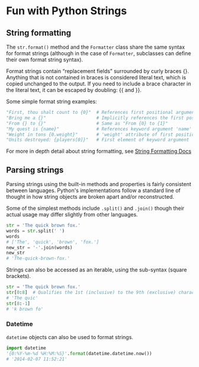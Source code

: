 # Fun with Python Strings

## String formatting
The `str.format()` method and the `Formatter` class share the same syntax for format strings (although in the case of `Formatter`, subclasses can define their own format string syntax).

Format strings contain “replacement fields” surrounded by curly braces {}. Anything that is not contained in braces is considered literal text, which is copied unchanged to the output. If you need to include a brace character in the literal text, it can be escaped by doubling: {{ and }}.

Some simple format string examples:
```python
"First, thou shalt count to {0}"  # References first positional argument
"Bring me a {}"                   # Implicitly references the first positional argument
"From {} to {}"                   # Same as "From {0} to {1}"
"My quest is {name}"              # References keyword argument 'name'
"Weight in tons {0.weight}"       # 'weight' attribute of first positional arg
"Units destroyed: {players[0]}"   # First element of keyword argument 'players'.
```
For more in depth detail about string formatting, see [String Formatting Docs](https://docs.python.org/2/library/string.html#format-string-syntax)

## Parsing strings
Parsing strings using the built-in methods and properties is fairly consistent between languages. Python's implementations follow a standard line of thought in how string objects are broken apart and/or reconstructed.

Some of the simplest methods include `.split()` and `.join()` though their actual usage may differ slightly from other languages.
```python
str = 'The quick brown fox.'
words = str.split(' ')
words
# ['The', 'quick', 'brown', 'fox.']
new_str = '-'.join(words)
new_str
# 'The-quick-brown-fox.'
```
Strings can also be accessed as an iterable, using the sub-syntax (square brackets).
```python
str = 'The quick brown fox.'
str[0:8]  # Qualifies the 1st (inclusive) to the 9th (exclusive) characters in the str using 0-indexing
# 'The quic'
str[8:-1]
# 'k brown fo'
```

### Datetime
`datetime` objects can also be used to format strings.
```python
import datetime
'{0:%Y-%m-%d %H:%M:%S}'.format(datetime.datetime.now())
# '2014-02-07 11:52:21'
```

